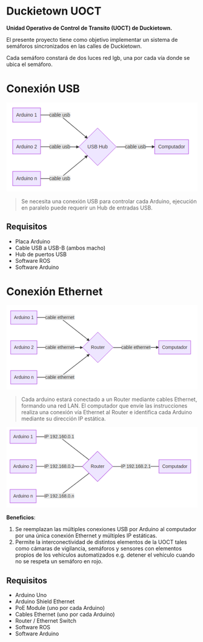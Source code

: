 # Duckietown UOCT
**Unidad Operativo de Control de Transito (UOCT) de Duckietown.**

El presente proyecto tiene como objetivo implementar un sistema de semáforos sincronizados en las calles de Duckietown.

Cada semáforo constará de dos luces red lgb, una por cada vía donde se ubica el semáforo.

# Conexión USB

![usb-conection](https://raw.githubusercontent.com/tomvillegasm/duckietown-uoct/master/img/usb-conection.png)

>Se necesita una conexión USB para controlar cada Arduino, ejecución en paralelo puede requerir un Hub de entradas USB.

## Requisitos

* Placa Arduino
* Cable USB a USB-B (ambos macho)
* Hub de puertos USB
* Software ROS
* Software Arduino

# Conexión Ethernet

![ethernet-conection](https://raw.githubusercontent.com/tomvillegasm/duckietown-uoct/master/img/ethernet-conection.png)

>Cada arduino estará conectado a un Router mediante cables Ethernet, formando una red LAN. El computador que envíe las instrucciones realiza una conexión vía Ethernet al Router e identifica cada Arduino mediante su dirección IP estática.

![ethernet-view](https://raw.githubusercontent.com/tomvillegasm/duckietown-uoct/master/img/ethernet-view.png)

**Beneficios**:
1. Se reemplazan las múltiples conexiones USB por Arduino al computador por una única conexión Ethernet y múltiples IP estáticas.
2. Permite la interconectividad de distintos elementos de la UOCT tales como cámaras de vigilancia, semáforos y sensores con elementos propios de los vehículos automatizados e.g. detener el vehículo cuando no se respeta un semáforo en rojo.

## Requisitos

* Arduino Uno
* Arduino Shield Ethernet
* PoE Module (uno por cada Arduino)
* Cables Ethernet (uno por cada Arduino)
* Router / Ethernet Switch
* Software ROS
* Software Arduino

